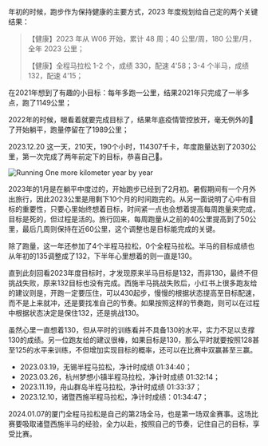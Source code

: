 
年初的时候，跑步作为保持健康的主要方式，2023 年度规划给自己定的两个关键结果：

>【健康】2023 年从 W06 开始，累计 48 周；40 公里/周，180 公里/月，全年 2023 公里；
>  
>【健康】全程马拉松 1-2 个，成绩 330，配速 4'58；3-4 个半马，成绩 132，配速 4'15；

在2021年想到了有趣的小目标：每年多跑一公里，结果2021年只完成了一半多点，跑了1149公里；

2022年的时候，眼看着就要完成目标了，结果年底疫情管控放开，毫无例外的🐑了开始躺平，跑量停留在了1989公里；

2023.12.20 这一天，210天，190个小时，114307千卡，年度跑量达到了2030公里，第一次完成了两年前定下的目标，恭喜自己🎉。

![Running One more kilometer year by year](https://circle-index.oss-cn-hangzhou.aliyuncs.com/2023w51-running-goal.png)

2023年的1月是在躺平中度过的，开始跑步已经到了2月初。暑假期间有一个月外出旅行，因此2023公里是用剩下10个月的时间跑完的。从另一面说明了心中有目标的重要性，只要心里始终想着目标，时间紧一点也会想着提高每周跑量来完成，目标是死的，但过程是活的。旅行回来，每周跑量从之前的40公里提高到了50公里，最后几周则保持在近60公里，这个调整也是目标能完成的关键。

除了跑量，这一年还参加了4个半程马拉松，0个全程马拉松。半马的目标成绩也从年初的135调整成了132，下半年心里想着的则一直是130。

直到此刻回看2023年度目标时，才发现原来半马目标是132，而非130，最终不但挑战失败，原来132目标也没有完成。西施半马挑战失败后，小红书上很多跑友给的建议则是，开跑一定要压住，可以430起步，慢慢的根据状态提高至目标配速，而不是上来就冲，还是要找准自己的节奏。如果按照这样的节奏跑，则可以在过程中根据状态决定是保住132，还是挑战130。

虽然心里一直想着130，但从平时的训练看并不具备130的水平，实力不足以支撑130的成绩。另一位跑友给的建议很棒，如果目标是130，那么平时就要按照128甚至125的水平来训练，不但增加实现目标的概率，还可以在比赛中双赢甚至三赢。

- 2023.03.19，无锡半程马拉松，净计时成绩 01:34:40；
- 2023.03.26，杭州梦想小镇半程马拉松，净计时成绩 01:32:14；
- 2023.11.19，舟山群岛半程马拉松，净计时成绩 01:33:37；
- 2023.12.10，诸暨西施半程马拉松，净计时成绩：01:34:47；

2024.01.07的厦门全程马拉松是自己的第2场全马，也是第一场双金赛事。这场比赛要吸取诸暨西施半马的经验，全力以赴，按照自己的节奏，记住自己的目标，享受比赛。
